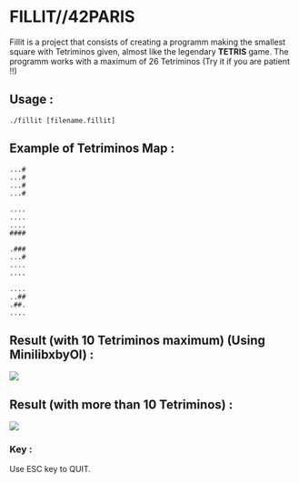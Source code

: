 # FILLIT//42PARIS

Fillit is a project that consists of creating a programm making the smallest square with Tetriminos given, almost like the legendary **TETRIS** game.
The programm works with a maximum of 26 Tetriminos (Try it if you are patient !!)

## Usage :

```
./fillit [filename.fillit]
```

## Example of Tetriminos Map :

```
...#
...#
...#
...#

....
....
....
####

.###
...#
....
....

....
..##
.##.
....
```
## Result (with 10 Tetriminos maximum) (Using MinilibxbyOl) :

<img align="center"  src="https://i.imgur.com/oJvgmzL.png" />

## Result (with more than 10 Tetriminos) :

<img align="center"  src="https://i.imgur.com/svINIIa.png" />

### Key :

Use ESC key to QUIT.
